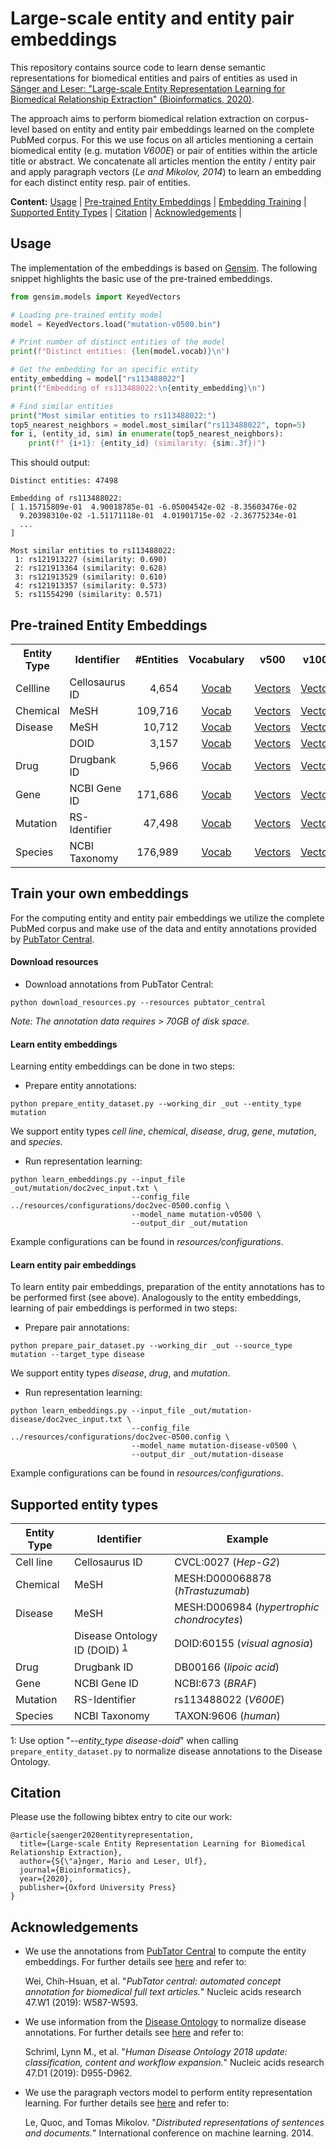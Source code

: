 # Large-scale entity and entity pair embeddings
This repository contains source code to learn dense semantic representations for biomedical 
entities and pairs of entities as used in [Sänger and Leser: "Large-scale Entity Representation 
Learning for Biomedical Relationship Extraction" (Bioinformatics, 2020)](https://doi.org/10.1093/bioinformatics/btaa674). 

The approach aims to perform biomedical relation extraction on corpus-level based on entity and 
entity pair embeddings learned on the complete PubMed corpus. For this we use focus on all articles 
mentioning a certain biomedical entity (e.g. mutation <i>V600E</i>) or pair of entities within the article 
title or abstract. We concatenate all articles mention the entity / entity pair and apply paragraph vectors
(<i>Le and Mikolov, 2014</i>) to learn an embedding for each distinct entity resp. pair of entities.

__Content:__ [Usage](#usage) | [Pre-trained Entity Embeddings](#pre-trained-entity-embeddings) | [Embedding Training](#train-your-own-embeddings) | [Supported Entity Types](#supported-entity-types) | [Citation](#citation) | [Acknowledgements](#acknowledgements) |

## Usage
The implementation of the embeddings is based on [Gensim](https://radimrehurek.com/gensim/). The following snippet highlights the basic use
of the pre-trained embeddings.   
```python
from gensim.models import KeyedVectors

# Loading pre-trained entity model
model = KeyedVectors.load("mutation-v0500.bin")

# Print number of distinct entities of the model
print(f"Distinct entities: {len(model.vocab)}\n")

# Get the embedding for an specific entity
entity_embedding = model["rs113488022"]
print(f"Embedding of rs113488022:\n{entity_embedding}\n")

# Find similar entities
print("Most similar entities to rs113488022:")
top5_nearest_neighbors = model.most_similar("rs113488022", topn=5)
for i, (entity_id, sim) in enumerate(top5_nearest_neighbors):
    print(f" {i+1}: {entity_id} (similarity: {sim:.3f})")
```
This should output:
```
Distinct entities: 47498

Embedding of rs113488022:
[ 1.15715809e-01  4.90018785e-01 -6.05004542e-02 -8.35603476e-02
  9.20398310e-02 -1.51171118e-01  4.01901715e-02 -2.36775234e-01
  ...
]

Most similar entities to rs113488022:
 1: rs121913227 (similarity: 0.690)
 2: rs121913364 (similarity: 0.628)
 3: rs121913529 (similarity: 0.610)
 4: rs121913357 (similarity: 0.573)
 5: rs11554290 (similarity: 0.571)
```

## Pre-trained Entity Embeddings
<table>
    <tr>
        <th>Entity Type</th>
        <th>Identifier</th>
        <th style="text-align: right">#Entities</th>
        <th style="text-align: center">Vocabulary</th>
        <th>v500</th>
        <th>v1000</th>
        <th>v1500</th>
        <th>v2000</th>
    </tr>
    <tr>
        <td>Cellline</td>
        <td>Cellosaurus ID</td>
        <td style="text-align: right">4,654</td>
        <td style="text-align: center"><a href="https://www2.informatik.hu-berlin.de/~saengema/bio-entity-embeddings/v1/cellline/cellline-v0500.vocab">Vocab</a></td>
        <td style="text-align: center"><a href="https://www2.informatik.hu-berlin.de/~saengema/bio-entity-embeddings/v1/cellline/cellline-v0500.bin" download target="_blank">Vectors</a></td>
        <td style="text-align: center"><a href="https://www2.informatik.hu-berlin.de/~saengema/bio-entity-embeddings/v1/cellline/cellline-v1000.bin" download target="_blank">Vectors</a></td>
        <td style="text-align: center"><a href="https://www2.informatik.hu-berlin.de/~saengema/bio-entity-embeddings/v1/cellline/cellline-v1500.bin" download target="_blank">Vectors</a></td>
        <td style="text-align: center"><a href="https://www2.informatik.hu-berlin.de/~saengema/bio-entity-embeddings/v1/cellline/cellline-v2000.bin" download target="_blank">Vectors</a></td>
    </tr>
    <tr>
        <td>Chemical</td>
        <td>MeSH</td>
        <td style="text-align: right">109,716</td>
        <td style="text-align: center"><a href="https://www2.informatik.hu-berlin.de/~saengema/bio-entity-embeddings/v1/chemical/chemical-v0500.vocab">Vocab</a></td>
        <td style="text-align: center"><a href="https://www2.informatik.hu-berlin.de/~saengema/bio-entity-embeddings/v1/chemical/chemical-v0500.bin" download target="_blank">Vectors</a></td>
        <td style="text-align: center"><a href="https://www2.informatik.hu-berlin.de/~saengema/bio-entity-embeddings/v1/chemical/chemical-v1000.bin" download target="_blank">Vectors</a></td>
        <td style="text-align: center"><a href="https://www2.informatik.hu-berlin.de/~saengema/bio-entity-embeddings/v1/chemical/chemical-v1500.bin" download target="_blank">Vectors</a></td>
        <td style="text-align: center"><a href="https://www2.informatik.hu-berlin.de/~saengema/bio-entity-embeddings/v1/chemical/chemical-v2000.bin" download target="_blank">Vectors</a></td>
    </tr>
    <tr>
        <td>Disease</td>
        <td>MeSH</td>
        <td style="text-align: right">10,712</td>
        <td style="text-align: center"><a href="https://www2.informatik.hu-berlin.de/~saengema/bio-entity-embeddings/v1/disease/disease-v0500.vocab">Vocab</a></td>
        <td style="text-align: center"><a href="https://www2.informatik.hu-berlin.de/~saengema/bio-entity-embeddings/v1/disease/disease-v0500.bin" download target="_blank">Vectors</a></td>
        <td style="text-align: center"><a href="https://www2.informatik.hu-berlin.de/~saengema/bio-entity-embeddings/v1/disease/disease-v1000.bin" download target="_blank">Vectors</a></td>
        <td style="text-align: center"><a href="https://www2.informatik.hu-berlin.de/~saengema/bio-entity-embeddings/v1/disease/disease-v1500.bin" download target="_blank">Vectors</a></td>
        <td style="text-align: center"><a href="https://www2.informatik.hu-berlin.de/~saengema/bio-entity-embeddings/v1/disease/disease-v2000.bin" download target="_blank">Vectors</a></td>
    </tr>
        <tr>
        <td></td>
        <td>DOID</td>
        <td style="text-align: right">3,157</td>
        <td style="text-align: center"><a href="https://www2.informatik.hu-berlin.de/~saengema/bio-entity-embeddings/v1/disease-doid/disease-doid-v0500.vocab">Vocab</a></td>
        <td style="text-align: center"><a href="https://www2.informatik.hu-berlin.de/~saengema/bio-entity-embeddings/v1/disease-doid/disease-doid-v0500.bin" download target="_blank">Vectors</a></td>
        <td style="text-align: center"><a href="https://www2.informatik.hu-berlin.de/~saengema/bio-entity-embeddings/v1/disease-doid/disease-doid-v1000.bin" download target="_blank">Vectors</a></td>
        <td style="text-align: center"><a href="https://www2.informatik.hu-berlin.de/~saengema/bio-entity-embeddings/v1/disease-doid/disease-doid-v1500.bin" download target="_blank">Vectors</a></td>
        <td style="text-align: center"><a href="https://www2.informatik.hu-berlin.de/~saengema/bio-entity-embeddings/v1/disease-doid/disease-doid-v2000.bin" download target="_blank">Vectors</a></td>
    </tr>
    <tr>
        <td>Drug</td>
        <td>Drugbank ID</td>
        <td style="text-align: right">5,966</td>
        <td style="text-align: center"><a href="https://www2.informatik.hu-berlin.de/~saengema/bio-entity-embeddings/v1/drug/drug-v0500.vocab">Vocab</a></td>
        <td style="text-align: center"><a href="https://www2.informatik.hu-berlin.de/~saengema/bio-entity-embeddings/v1/drug/drug-v0500.bin" download target="_blank">Vectors</a></td>
        <td style="text-align: center"><a href="https://www2.informatik.hu-berlin.de/~saengema/bio-entity-embeddings/v1/drug/drug-v1000.bin" download target="_blank">Vectors</a></td>
        <td style="text-align: center"><a href="https://www2.informatik.hu-berlin.de/~saengema/bio-entity-embeddings/v1/drug/drug-v1500.bin" download target="_blank">Vectors</a></td>
        <td style="text-align: center"><a href="https://www2.informatik.hu-berlin.de/~saengema/bio-entity-embeddings/v1/drug/drug-v2000.bin" download target="_blank">Vectors</a></td>
    </tr>
    <tr>
        <td>Gene</td>
        <td>NCBI Gene ID</td>
        <td style="text-align: right">171,686</td>
        <td style="text-align: center"><a href="https://www2.informatik.hu-berlin.de/~saengema/bio-entity-embeddings/v1/gene/gene-v0500.vocab">Vocab</a></td>
        <td style="text-align: center"><a href="https://www2.informatik.hu-berlin.de/~saengema/bio-entity-embeddings/v1/gene/gene-v0500.bin" download target="_blank">Vectors</a></td>
        <td style="text-align: center"><a href="https://www2.informatik.hu-berlin.de/~saengema/bio-entity-embeddings/v1/gene/gene-v1000.bin" download target="_blank">Vectors</a></td>
        <td style="text-align: center"><a href="https://www2.informatik.hu-berlin.de/~saengema/bio-entity-embeddings/v1/gene/gene-v1500.bin" download target="_blank">Vectors</a></td>
        <td style="text-align: center"><a href="https://www2.informatik.hu-berlin.de/~saengema/bio-entity-embeddings/v1/gene/gene-v2000.bin" download target="_blank">Vectors</a></td>
    </tr>
    <tr>
        <td>Mutation</td>
        <td>RS-Identifier</td>
        <td style="text-align: right">47,498</td>
        <td style="text-align: center"><a href="https://www2.informatik.hu-berlin.de/~saengema/bio-entity-embeddings/v1/mutation/mutation-v0500.vocab">Vocab</a></td>
        <td style="text-align: center"><a href="https://www2.informatik.hu-berlin.de/~saengema/bio-entity-embeddings/v1/mutation/mutation-v0500.bin dowload">Vectors</a></td>
        <td style="text-align: center"><a href="https://www2.informatik.hu-berlin.de/~saengema/bio-entity-embeddings/v1/mutation/mutation-v1000.bin" download target="_blank">Vectors</a></td>
        <td style="text-align: center"><a href="https://www2.informatik.hu-berlin.de/~saengema/bio-entity-embeddings/v1/mutation/mutation-v1500.bin" download target="_blank">Vectors</a></td>
        <td style="text-align: center"><a href="https://www2.informatik.hu-berlin.de/~saengema/bio-entity-embeddings/v1/mutation/mutation-v2000.bin" download target="_blank">Vectors</a></td>
    </tr>
    <tr>
        <td>Species</td>
        <td>NCBI Taxonomy</td>
        <td style="text-align: right">176,989</td>
        <td style="text-align: center"><a href="https://www2.informatik.hu-berlin.de/~saengema/bio-entity-embeddings/v1/species/species-v0500.vocab">Vocab</a></td>
        <td style="text-align: center"><a href="https://www2.informatik.hu-berlin.de/~saengema/bio-entity-embeddings/v1/species/species-v0500.bin" download target="_blank" download target="_blank">Vectors</a></td>
        <td style="text-align: center"><a href="https://www2.informatik.hu-berlin.de/~saengema/bio-entity-embeddings/v1/species/species-v1000.bin" download target="_blank" download target="_blank">Vectors</a></td>
        <td style="text-align: center"><a href="https://www2.informatik.hu-berlin.de/~saengema/bio-entity-embeddings/v1/species/species-v1500.bin" download target="_blank" download target="_blank">Vectors</a></td>
        <td style="text-align: center"><a href="https://www2.informatik.hu-berlin.de/~saengema/bio-entity-embeddings/v1/species/species-v2000.bin" download target="_blank" download target="_blank">Vectors</a></td>
    </tr>
</table>

## Train your own embeddings
For the computing entity and entity pair embeddings we utilize the complete PubMed corpus and make 
use of the data and entity annotations provided by [PubTator Central](https://www.ncbi.nlm.nih.gov/research/pubtator/).

#### Download resources
* Download annotations from PubTator Central:
~~~
python download_resources.py --resources pubtator_central
~~~
<i>Note: The annotation data requires > 70GB of disk space.</i> 

#### Learn entity embeddings
Learning entity embeddings can be done in two steps:
* Prepare entity annotations:
~~~
python prepare_entity_dataset.py --working_dir _out --entity_type mutation
~~~
We support entity types <i>cell line</i>, <i>chemical</i>, <i>disease</i>, <i>drug</i>, 
<i>gene</i>, <i>mutation</i>, and <i>species</i>.

* Run representation learning:
~~~
python learn_embeddings.py --input_file _out/mutation/doc2vec_input.txt \
                           --config_file ../resources/configurations/doc2vec-0500.config \
                           --model_name mutation-v0500 \
                           --output_dir _out/mutation  
~~~
Example configurations can be found in <i>resources/configurations</i>.

#### Learn entity pair embeddings
To learn entity pair embeddings, preparation of the entity annotations has to be performed 
first (see above). Analogously to the entity embeddings, learning of pair embeddings is 
performed in two steps:
* Prepare pair annotations:
~~~
python prepare_pair_dataset.py --working_dir _out --source_type mutation --target_type disease
~~~
We support entity types <i>disease</i>, <i>drug</i>, and <i>mutation</i>.

* Run representation learning:
~~~
python learn_embeddings.py --input_file _out/mutation-disease/doc2vec_input.txt \
                           --config_file ../resources/configurations/doc2vec-0500.config \
                           --model_name mutation-disease-v0500 \
                           --output_dir _out/mutation-disease  
~~~
Example configurations can be found in <i>resources/configurations</i>.

## Supported entity types

| Entity Type  | Identifier  | Example  |
|---|---|---|
| Cell line  | Cellosaurus ID  | CVCL:0027 (<i>Hep-G2</i>)  |
| Chemical  | MeSH  | MESH:D000068878 (<i>hTrastuzumab</i>) |
| Disease  | MeSH  | MESH:D006984 (<i>hypertrophic chondrocytes</i>) |
|          |  Disease Ontology ID (DOID) <sup id="a1">[1](#f1)</sup> | DOID:60155 (<i>visual agnosia</i>)  |
| Drug  | Drugbank ID  | DB00166 (<i>lipoic acid</i>)  |
| Gene  | NCBI Gene ID  | NCBI:673 (<i>BRAF</i>)  |
| Mutation  | RS-Identifier  | rs113488022 (<i>V600E</i>)  | 
| Species  | NCBI Taxonomy  | TAXON:9606 (<i>human</i>)  | 

<a id="f1">1</a>: Use option "<i>--entity_type disease-doid</i>" when calling `prepare_entity_dataset.py` to normalize 
disease annotations to the Disease Ontology.  

## Citation
Please use the following bibtex entry to cite our work:
```
@article{saenger2020entityrepresentation,
  title={Large-scale Entity Representation Learning for Biomedical Relationship Extraction},
  author={S{\"a}nger, Mario and Leser, Ulf},
  journal={Bioinformatics},
  year={2020},
  publisher={Oxford University Press}
}
```

## Acknowledgements
* We use the annotations from <a href="https://www.ncbi.nlm.nih.gov/research/pubtator/" target="_blank">PubTator Central</a> 
to compute the entity embeddings. For further details see [here](https://pubmed.ncbi.nlm.nih.gov/31114887/) and refer to:

  Wei, Chih-Hsuan, et al. "<i>PubTator central: automated concept annotation for biomedical full text articles.</i>" 
  Nucleic acids research 47.W1 (2019): W587-W593.
 
* We use information from the <a href="https://disease-ontology.org/">Disease Ontology</a> to normalize disease annotations. For 
further details see [here](https://pubmed.ncbi.nlm.nih.gov/30407550/) and refer to:

  Schriml, Lynn M., et al. "<i>Human Disease Ontology 2018 update: classification, content and workflow expansion.</i>" 
  Nucleic acids research 47.D1 (2019): D955-D962. 

* We use the paragraph vectors model to perform entity representation learning. 
For further details see [here](https://cs.stanford.edu/~quocle/paragraph_vector.pdf) and refer to:
  
  Le, Quoc, and Tomas Mikolov. "<i>Distributed representations of sentences and documents.</i>" 
  International conference on machine learning. 2014.
 

